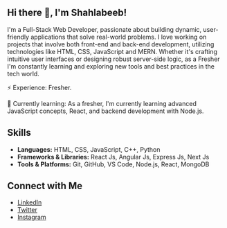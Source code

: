 ## Hi there 👋, I'm Shahlabeeb!

I'm a Full-Stack Web Developer, passionate about building dynamic, user-friendly applications that solve real-world problems. I love working on projects that involve both front-end and back-end development, utilizing technologies like HTML, CSS, JavaScript and MERN. Whether it's crafting intuitive user interfaces or designing robust server-side logic, as a Fresher I'm constantly learning and exploring new tools and best practices in the tech world.

⚡ Experience: Fresher.

🌱 Currently learning: As a fresher, I'm currently learning advanced JavaScript concepts, React, and backend development with Node.js.

## Skills
- **Languages:** HTML, CSS, JavaScript, C++, Python
- **Frameworks & Libraries:** React Js, Angular Js, Express Js, Next Js
- **Tools & Platforms:** Git, GitHub, VS Code, Node.js, React, MongoDB

## Connect with Me
- [LinkedIn](www.linkedin.com/in/shahlabeeb-siddiqui-b95346246)
- [Twitter](https://x.com/ShahlabeebSidd4)
- [Instagram](https://www.instagram.com/shahlabeeb_sk_26?igsh=anRlNDJkMWRua3V4)

